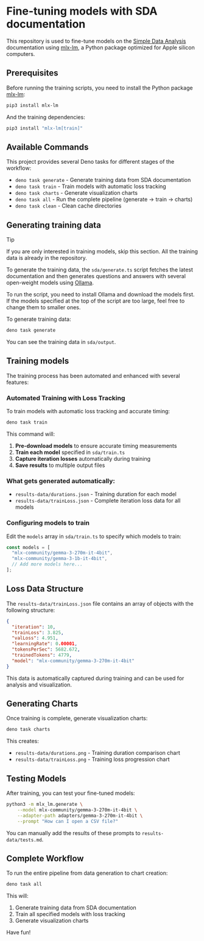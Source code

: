 # Fine-tuning models with SDA documentation

This repository is used to fine-tune models on the
[Simple Data Analysis](https://github.com/nshiab/simple-data-analysis)
documentation using [mlx-lm](https://github.com/ml-explore/mlx-lm), a Python
package optimized for Apple silicon computers.

## Prerequisites

Before running the training scripts, you need to install the Python package
[mlx-lm](https://github.com/ml-explore/mlx-lm):

```bash
pip3 install mlx-lm
```

And the training dependencies:

```bash
pip3 install "mlx-lm[train]"
```

## Available Commands

This project provides several Deno tasks for different stages of the workflow:

- `deno task generate` - Generate training data from SDA documentation
- `deno task train` - Train models with automatic loss tracking
- `deno task charts` - Generate visualization charts
- `deno task all` - Run the complete pipeline (generate → train → charts)
- `deno task clean` - Clean cache directories

## Generating training data

> [!TIP]
> If you are only interested in training models, skip this section. All the
> training data is already in the repository.

To generate the training data, the `sda/generate.ts` script fetches the latest
documentation and then generates questions and answers with several open-weight
models using [Ollama](https://ollama.com/).

To run the script, you need to install Ollama and download the models first. If
the models specified at the top of the script are too large, feel free to change
them to smaller ones.

To generate training data:

```bash
deno task generate
```

You can see the training data in `sda/output`.

## Training models

The training process has been automated and enhanced with several features:

### Automated Training with Loss Tracking

To train models with automatic loss tracking and accurate timing:

```bash
deno task train
```

This command will:

1. **Pre-download models** to ensure accurate timing measurements
2. **Train each model** specified in `sda/train.ts`
3. **Capture iteration losses** automatically during training
4. **Save results** to multiple output files

### What gets generated automatically:

- `results-data/durations.json` - Training duration for each model
- `results-data/trainLoss.json` - Complete iteration loss data for all models

### Configuring models to train

Edit the `models` array in `sda/train.ts` to specify which models to train:

```typescript
const models = [
  "mlx-community/gemma-3-270m-it-4bit",
  "mlx-community/gemma-3-1b-it-4bit",
  // Add more models here...
];
```

## Loss Data Structure

The `results-data/trainLoss.json` file contains an array of objects with the
following structure:

```json
{
  "iteration": 10,
  "trainLoss": 3.825,
  "valLoss": 4.951,
  "learningRate": 0.00001,
  "tokensPerSec": 5682.672,
  "trainedTokens": 4779,
  "model": "mlx-community/gemma-3-270m-it-4bit"
}
```

This data is automatically captured during training and can be used for analysis
and visualization.

## Generating Charts

Once training is complete, generate visualization charts:

```bash
deno task charts
```

This creates:

- `results-data/durations.png` - Training duration comparison chart
- `results-data/trainLoss.png` - Training loss progression chart

## Testing Models

After training, you can test your fine-tuned models:

```bash
python3 -m mlx_lm.generate \
    --model mlx-community/gemma-3-270m-it-4bit \
    --adapter-path adapters/gemma-3-270m-it-4bit \
    --prompt "How can I open a CSV file?"
```

You can manually add the results of these prompts to `results-data/tests.md`.

## Complete Workflow

To run the entire pipeline from data generation to chart creation:

```bash
deno task all
```

This will:

1. Generate training data from SDA documentation
2. Train all specified models with loss tracking
3. Generate visualization charts

Have fun!
